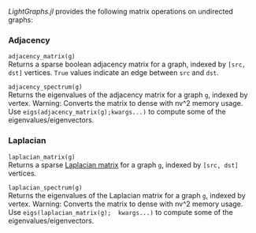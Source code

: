 *LightGraphs.jl* provides the following matrix operations on undirected graphs:

### Adjacency
`adjacency_matrix(g)`  
Returns a sparse boolean adjacency matrix for a graph, indexed by `[src, dst]`
vertices. `True` values indicate an edge between `src` and `dst`.

`adjacency_spectrum(g)`  
Returns the eigenvalues of the adjacency matrix for a graph `g`, indexed by
vertex. Warning: Converts the matrix to dense with nv^2 memory usage.
Use `eigs(adjacency_matrix(g);kwargs...)` to compute some of the
eigenvalues/eigenvectors.


### Laplacian

`laplacian_matrix(g)`  
Returns a sparse [Laplacian matrix](https://en.wikipedia.org/wiki/Laplacian_matrix)
for a graph `g`, indexed by `[src, dst]` vertices.

`laplacian_spectrum(g)`  
Returns the eigenvalues of the Laplacian matrix for a graph `g`, indexed by
vertex. Warning: Converts the matrix to dense with nv^2 memory usage. Use
`eigs(laplacian_matrix(g);  kwargs...)` to compute some of the
eigenvalues/eigenvectors.
